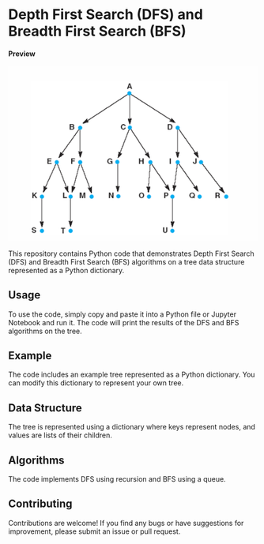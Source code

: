 
# Depth First Search (DFS) and Breadth First Search (BFS)

<h4>Preview</h4>

![Tree Diagram](https://raw.githubusercontent.com/Qaiserfarooq285/Alphabet_Dfs_Bfs/refs/heads/main/download%20(1).png)


This repository contains Python code that demonstrates Depth First Search (DFS) and Breadth First Search (BFS) algorithms on a tree data structure represented as a Python dictionary.

## Usage
To use the code, simply copy and paste it into a Python file or Jupyter Notebook and run it. The code will print the results of the DFS and BFS algorithms on the tree.

## Example
The code includes an example tree represented as a Python dictionary. You can modify this dictionary to represent your own tree.

## Data Structure
The tree is represented using a dictionary where keys represent nodes, and values are lists of their children.

## Algorithms
The code implements DFS using recursion and BFS using a queue.

## Contributing
Contributions are welcome! If you find any bugs or have suggestions for improvement, please submit an issue or pull request.

